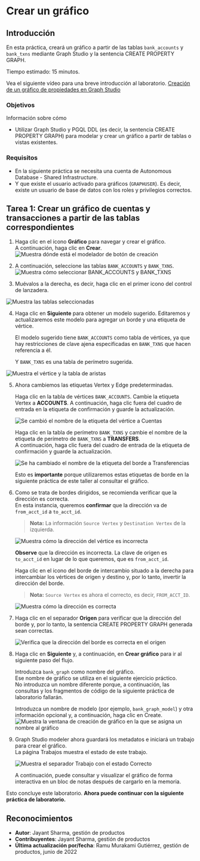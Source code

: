 # Crear un gráfico

## Introducción

En esta práctica, creará un gráfico a partir de las tablas `bank_accounts` y `bank_txns` mediante Graph Studio y la sentencia CREATE PROPERTY GRAPH.

Tiempo estimado: 15 minutos.

Vea el siguiente vídeo para una breve introducción al laboratorio. [Creación de un gráfico de propiedades en Graph Studio](videohub:1_cz3cwg3h)

### Objetivos

Información sobre cómo

*   Utilizar Graph Studio y PGQL DDL (es decir, la sentencia CREATE PROPERTY GRAPH) para modelar y crear un gráfico a partir de tablas o vistas existentes.

### Requisitos

*   En la siguiente práctica se necesita una cuenta de Autonomous Database - Shared Infrastructure.
*   Y que existe el usuario activado para gráficos (`GRAPHUSER`). Es decir, existe un usuario de base de datos con los roles y privilegios correctos.

## Tarea 1: Crear un gráfico de cuentas y transacciones a partir de las tablas correspondientes

1.  Haga clic en el icono **Gráfico** para navegar y crear el gráfico.  
    A continuación, haga clic en **Crear**.  
    ![Muestra dónde está el modelador de botón de creación](images/graph-create-button.png " ")
    
2.  A continuación, seleccione las tablas `BANK_ACCOUNTS` y `BANK_TXNS`.  
    ![Muestra cómo seleccionar BANK_ACCOUNTS y BANK_TXNS](./images/select-tables.png " ")
    
3.  Muévalos a la derecha, es decir, haga clic en el primer icono del control de lanzadera.
    

![Muestra las tablas seleccionadas](./images/selected-tables.png " ")

4.  Haga clic en **Siguiente** para obtener un modelo sugerido. Editaremos y actualizaremos este modelo para agregar un borde y una etiqueta de vértice.
    
    El modelo sugerido tiene `BANK_ACCOUNTS` como tabla de vértices, ya que hay restricciones de clave ajena especificadas en `BANK_TXNS` que hacen referencia a él.
    
    Y `BANK_TXNS` es una tabla de perímetro sugerida.
    

![Muestra el vértice y la tabla de aristas](./images/create-graph-suggested-model.png " ")

5.  Ahora cambiemos las etiquetas Vertex y Edge predeterminadas.
    
    Haga clic en la tabla de vértices `BANK_ACCOUNTS`. Cambie la etiqueta Vertex a **ACCOUNTS**. A continuación, haga clic fuera del cuadro de entrada en la etiqueta de confirmación y guarde la actualización.
    
    ![Se cambió el nombre de la etiqueta del vértice a Cuentas](images/edit-accounts-vertex-label.png " ")
    
    Haga clic en la tabla de perímetro `BANK_TXNS` y cambie el nombre de la etiqueta de perímetro de `BANK_TXNS` a **TRANSFERS**.  
    A continuación, haga clic fuera del cuadro de entrada de la etiqueta de confirmación y guarde la actualización.
    
    ![Se ha cambiado el nombre de la etiqueta del borde a Transferencias](images/edit-edge-label.png " ")
    
    Esto es **importante** porque utilizaremos estas etiquetas de borde en la siguiente práctica de este taller al consultar el gráfico.
    
6.  Como se trata de bordes dirigidos, se recomienda verificar que la dirección es correcta.  
    En esta instancia, queremos **confirmar** que la dirección va de `from_acct_id` a `to_acct_id`.
    
    > **Nota:** La información `Source Vertex` y `Destination Vertex` de la izquierda.
    
    ![Muestra cómo la dirección del vértice es incorrecta](images/wrong-edge-direction.png " ")
    
    **Observe** que la dirección es incorrecta. La clave de origen es `to_acct_id` en lugar de lo que queremos, que es `from_acct_id`.
    
    Haga clic en el icono del borde de intercambio situado a la derecha para intercambiar los vértices de origen y destino y, por lo tanto, invertir la dirección del borde.
    
    > **Nota:** `Source Vertex` es ahora el correcto, es decir, `FROM_ACCT_ID`.
    
    ![Muestra cómo la dirección es correcta](images/reverse-edge-result.png " ")
    
7.  Haga clic en el separador **Origen** para verificar que la dirección del borde y, por lo tanto, la sentencia CREATE PROPERTY GRAPH generada sean correctas.
    
    ![Verifica que la dirección del borde es correcta en el origen](images/generated-cpg-statement.png " ")
    

8.  Haga clic en **Siguiente** y, a continuación, en **Crear gráfico** para ir al siguiente paso del flujo.
    
    Introduzca `bank_graph` como nombre del gráfico.  
    Ese nombre de gráfico se utiliza en el siguiente ejercicio práctico.  
    No introduzca un nombre diferente porque, a continuación, las consultas y los fragmentos de código de la siguiente práctica de laboratorio fallarán.
    
    Introduzca un nombre de modelo (por ejemplo, `bank_graph_model`) y otra información opcional y, a continuación, haga clic en Create. ![Muestra la ventana de creación de gráfico en la que se asigna un nombre al gráfico](./images/create-graph-dialog.png " ")
    
9.  Graph Studio modeler ahora guardará los metadatos e iniciará un trabajo para crear el gráfico.  
    La página Trabajos muestra el estado de este trabajo.
    
    ![Muestra el separador Trabajo con el estado Correcto](./images/jobs-create-graph.png " ")
    
    A continuación, puede consultar y visualizar el gráfico de forma interactiva en un bloc de notas después de cargarlo en la memoria.
    

Esto concluye este laboratorio. **Ahora puede continuar con la siguiente práctica de laboratorio.**

## Reconocimientos

*   **Autor**: Jayant Sharma, gestión de productos
*   **Contribuyentes**: Jayant Sharma, gestión de productos
*   **Última actualización por/fecha**: Ramu Murakami Gutiérrez, gestión de productos, junio de 2022